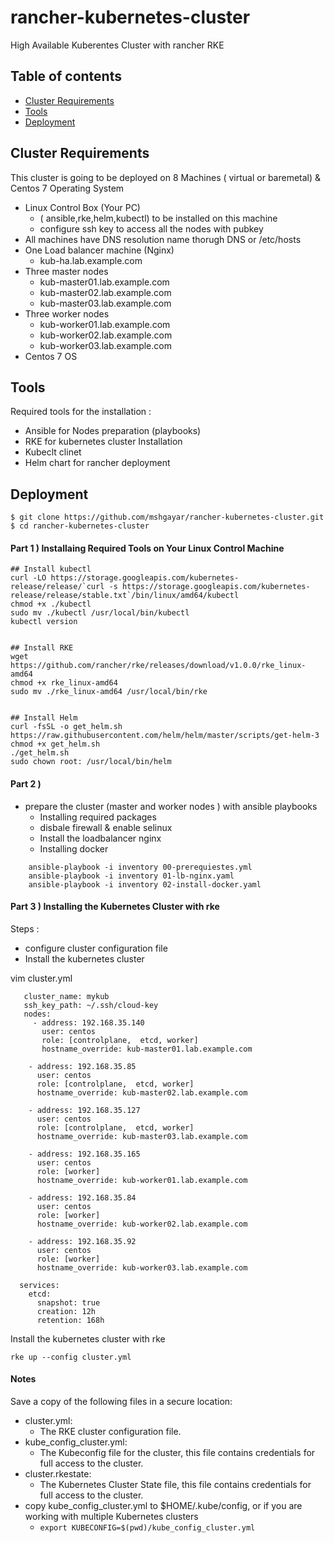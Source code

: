 # rancher-kubernetes-cluster
High Available Kuberentes Cluster with rancher RKE

## Table of contents
* [Cluster Requirements](#cluster-requirements)
* [Tools](#tools)
* [Deployment](#deployment)

## Cluster Requirements
This cluster is going to be deployed on 8 Machines ( virtual or baremetal) & Centos 7 Operating System
* Linux Control Box (Your PC)
	-	( ansible,rke,helm,kubectl) to be installed on this machine
	-	configure ssh key to access all the nodes with pubkey
* All machines have DNS resolution name thorugh DNS or /etc/hosts
* One Load balancer machine (Nginx)
	-	kub-ha.lab.example.com
* Three master nodes
	-	kub-master01.lab.example.com
	-	kub-master02.lab.example.com
	-	kub-master03.lab.example.com
* Three worker nodes
	-	kub-worker01.lab.example.com
	-	kub-worker02.lab.example.com
	-	kub-worker03.lab.example.com
* Centos 7 OS
	
## Tools
Required tools for the installation :
* Ansible for Nodes preparation (playbooks)
* RKE for kubernetes cluster Installation
* Kubeclt clinet
* Helm chart for rancher deployment
	
## Deployment

```
$ git clone https://github.com/mshgayar/rancher-kubernetes-cluster.git
$ cd rancher-kubernetes-cluster
```

#### Part 1 ) Installaing Required Tools on Your Linux Control Machine
```
## Install kubectl
curl -LO https://storage.googleapis.com/kubernetes-release/release/`curl -s https://storage.googleapis.com/kubernetes-release/release/stable.txt`/bin/linux/amd64/kubectl
chmod +x ./kubectl
sudo mv ./kubectl /usr/local/bin/kubectl
kubectl version


## Install RKE
wget https://github.com/rancher/rke/releases/download/v1.0.0/rke_linux-amd64
chmod +x rke_linux-amd64
sudo mv ./rke_linux-amd64 /usr/local/bin/rke


## Install Helm
curl -fsSL -o get_helm.sh https://raw.githubusercontent.com/helm/helm/master/scripts/get-helm-3
chmod +x get_helm.sh
./get_helm.sh
sudo chown root: /usr/local/bin/helm
```

#### Part 2 )
* prepare the cluster (master and worker nodes ) with ansible playbooks
	-	Installing required packages
	-	disbale firewall & enable selinux
	-	Install the loadbalancer nginx
	-	Installing docker
```
	ansible-playbook -i inventory 00-prerequiestes.yml
	ansible-playbook -i inventory 01-lb-nginx.yaml
	ansible-playbook -i inventory 02-install-docker.yaml
```

#### Part 3 ) Installing the Kubernetes Cluster with rke
Steps :
* configure cluster configuration file 
* Install the kubernetes cluster

vim cluster.yml
``` 
   cluster_name: mykub
   ssh_key_path: ~/.ssh/cloud-key                                                                                                                                                              
   nodes:
     - address: 192.168.35.140
       user: centos
       role: [controlplane,  etcd, worker]
       hostname_override: kub-master01.lab.example.com
   
    - address: 192.168.35.85
      user: centos
      role: [controlplane,  etcd, worker]
      hostname_override: kub-master02.lab.example.com
  
    - address: 192.168.35.127
      user: centos
      role: [controlplane,  etcd, worker]
      hostname_override: kub-master03.lab.example.com
  
    - address: 192.168.35.165
      user: centos
      role: [worker]
      hostname_override: kub-worker01.lab.example.com
  
    - address: 192.168.35.84
      user: centos
      role: [worker]
      hostname_override: kub-worker02.lab.example.com
  
    - address: 192.168.35.92
      user: centos
      role: [worker]
      hostname_override: kub-worker03.lab.example.com
  
  services:
    etcd:
      snapshot: true
      creation: 12h
      retention: 168h
```
Install the kubernetes cluster with rke
```
rke up --config cluster.yml
```
#### Notes
Save a copy of the following files in a secure location:
 - cluster.yml: 
 	- 	The RKE cluster configuration file.
 - kube_config_cluster.yml: 
 	- 	The Kubeconfig file for the cluster, this file contains credentials for full access to the cluster.
 - cluster.rkestate: 
 	- 	The Kubernetes Cluster State file, this file contains credentials for full access to the cluster.
 - copy kube_config_cluster.yml to $HOME/.kube/config, or if you are working with multiple Kubernetes clusters
	-	``` export KUBECONFIG=$(pwd)/kube_config_cluster.yml ```
